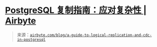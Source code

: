 <!--yml

category: 未分类

date: 2024-05-27 14:41:21

-->

# [PostgreSQL 复制指南：应对复杂性 | Airbyte](https://airbyte.com/blog/a-guide-to-logical-replication-and-cdc-in-postgresql)

> 来源：[`airbyte.com/blog/a-guide-to-logical-replication-and-cdc-in-postgresql`](https://airbyte.com/blog/a-guide-to-logical-replication-and-cdc-in-postgresql)
